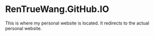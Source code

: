 # RenTrueWang.GitHub.IO

This is where my personal website is located. It redirects to the actual personal website.
